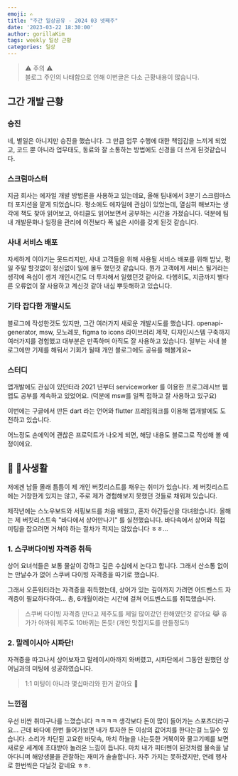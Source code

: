 ```yaml
---
emoji: ✍️
title: "주간 일상공유 - 2024 03 넷째주"  
date: '2023-03-22 18:30:00'
author: gorillaKim
tags: weekly 일상 근황
categories: 일상
---
```


> ⚠️ 주의 ⚠️  
> 블로그 주인의 나태함으로 인해 이번글은 다소 근황내용이 많습니다.

## 그간 개발 근황
### 승진
네, 별일은 아니지만 승진을 했습니다. 그 만큼 업무 수행에 대한 책임감을 느끼게 되었고, 코드 뿐 아니라 업무태도, 동료와 잘 소통하는 방법에도 신경을 더 쓰게 된것같습니다. 

### 스크럼마스터
지금 회사는 에자일 개발 방법론을 사용하고 있는데요, 올해 팀내에서 3분기 스크럼마스터 포지션을 맡게 되었습니다. 평소에도 에자일에 관심이 있었는데, 열심히 해보자는 생각에 책도 찾아 읽어보고, 아티클도 읽어보면서 공부하는 시간을 가졌습니다. 덕분에 팀내 개발문화나 일정을 관리에 이전보다 폭 넓은 시야를 갖게 된것 같습니다.

### 사내 서비스 배포
자세하게 이야기는 못드리지만, 사내 고객들을 위해 사용될 서비스 배포를 위해 밤낮, 평일 주말 할것없이 정신없이 일에 몰두 했던것 같습니다. 뭔가 고객에게 서비스 될거라는 생각에 욕심이 생겨 개인시간도 더 투자해서 일했던것 같아요.
다행히도, 지금까지 별다른 오류없이 잘 사용하고 계신것 같아 내심 뿌듯해하고 있습니다.

### 기타 잡다한 개발시도
블로그에 작성한것도 있지만, 그간 여러가지 새로운 개발시도를 했습니다. 
openapi-generator, msw, 모노레포, figma to icons 라이브러리 제작, 디자인시스템 구축까지 여러가지를 경험했고 대부분은 만족하며 아직도 잘 사용하고 있습니다. 일부는 사내 블로그에만 기제를 해둬서 기회가 될때 개인 블로그에도 공유를 해볼게요~

### 스터디
앱개발에도 관심이 있던터라 2021 년부터 serviceworker 를 이용한 프로그레시브 웹앱도 공부를 계속하고 있었어요. (덕분에 msw를 일찍 접하고 잘 사용하고 있구요)

이번에는 구글에서 만든 dart 라는 언어와 flutter 프레임워크를 이용해 앱개발에도 도전하고 있습니다.

어느정도 손에익어 괜찮은 프로덕트가 나오게 되면, 해당 내용도 블로그로 작성해 볼 예정이에요.


## 🤿 사생활
저에겐 남들 몰래 틈틈이 제 개인 버킷리스트를 채우는 취미가 있습니다. 제 버킷리스트에는 거창한게 있지는 않고, 주로 제가 경험해보지 못했던 것들로 채워져 있습니다. 

제작년에는 스노우보드와 서핑보드를 처음 배웠고,  혼자 야간등산을 다녀왔습니다. 올해는 제 버킷리스트속 "바다에서 상어만나기" 를 실천했습니다. 바다속에서 상어와 직접 미팅을 잡으려면 거쳐야 하는 절차가 적지는 않았습니다 ㅎㅎ...

### 1. 스쿠버다이빙 자격증 취득
상어 요녀석들은 보통 물살이 강하고 깊은 수심에서 논다고 합니다. 그래서 산소통 없이는 만날수가 없어 스쿠버 다이빙 자격증을 따기로 했습니다.

그래서 오픈워터라는 자격증을 취득했는데, 상어가 있는 깊이까지 가려면 어드벤스드 자격증이 필요하다하여... 총, 6개월이라는 시간에 걸쳐 어드벤스드를 취득했습니다.
> 스쿠버 다이빙 자격증 딴다고 제주도를 제일 많이갔던 한해였던것 같아요 😹
> 휴가가 아까워 제주도 10바퀴는 돈듯! (개인 맛집지도를 만들정도!)

### 2. 말레이시아 시파단!
자격증을 따고나서 상어보자고 말레이시아까지 와버렸고, 시파단에서 그동안 원했던 상어님과의 미팅에 성공하였습니다. 
> 1:1 미팅이 아니라 몇십마리와 한거 같아요 🦈

### 느낀점
우선 비싼 취미구나를 느꼈습니다 ㅋㅋㅋㅋ 생각보다 돈이 많이 들어가는 스포츠더라구요...
근데 바다에 한번 들어가보면 내가 투자한 돈 이상의 값어치를 한다는걸 느낄수 있습니다.
소리가 차단된 고요한 바닷속, 마치 하늘을 나는듯한 거북이와 물고기떼를 보면 새로운 세계에 초대받아 놀러온 느낌이 듭니다. 마치 내가 피터펜이 된것처럼 물속을 날아다니며 해양생물을 관찰하는 재미가 솔솔합니다.
자주 가지는 못하겠지만, 연례 행사로 한번씩은 다닐것 같네요 ㅎㅎ.


```toc

```
<!--stackedit_data:
eyJoaXN0b3J5IjpbMTg5NDM5MzM4OSwxNDAwNDE2MDM4LDg0Nj
A0NTk5NywtMTA0NDAyMjQwMSwxNDg3NjM0MzQ3LDE1OTY3ODkx
ODNdfQ==
-->